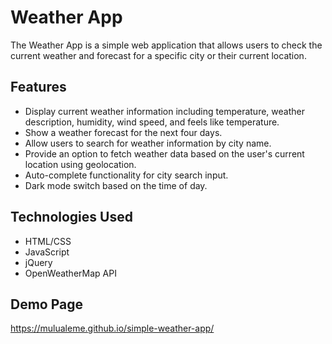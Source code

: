 # Weather App

The Weather App is a simple web application that allows users to check the current weather and forecast for a specific city or their current location.

## Features

- Display current weather information including temperature, weather description, humidity, wind speed, and feels like temperature.
- Show a weather forecast for the next four days.
- Allow users to search for weather information by city name.
- Provide an option to fetch weather data based on the user's current location using geolocation.
- Auto-complete functionality for city search input.
- Dark mode switch based on the time of day.

## Technologies Used

- HTML/CSS
- JavaScript
- jQuery
- OpenWeatherMap API

## Demo Page

https://mulualeme.github.io/simple-weather-app/
